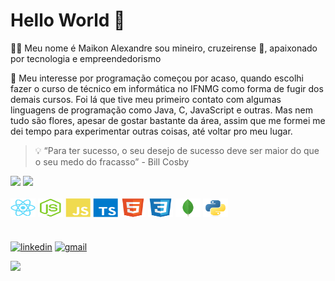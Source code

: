 

# Hello World   👋


👨‍💻 Meu nome é Maikon Alexandre sou mineiro, cruzeirense 💙, apaixonado por tecnologia e empreendedorismo

📗 Meu interesse por programação começou por acaso, quando escolhi fazer o curso de técnico em informática no IFNMG como forma de fugir dos demais cursos. Foi lá que tive meu primeiro contato com algumas linguagens de programação como Java, C, JavaScript e outras. Mas nem tudo são flores, apesar de gostar bastante da área, assim que me formei me dei tempo para experimentar outras coisas, até voltar pro meu lugar.

> 💡 “Para ter sucesso, o seu desejo de sucesso deve ser maior do que o seu medo do fracasso” - Bill Cosby

<img width="520" src="https://github-readme-stats.vercel.app/api/top-langs/?username=maikonalexandre&layout=compact&langs_count=7&theme=react"/>

<img width="520" src="https://media.giphy.com/media/iIqmM5tTjmpOB9mpbn/giphy.gif" >




<div style="display: inline_block"><br>
  <img align="center" alt="Maik-React" height="30" width="40" src="https://raw.githubusercontent.com/devicons/devicon/master/icons/react/react-original.svg">
  <img align="center" alt="Maik-nodejs" height="30" width="40" src="https://raw.githubusercontent.com/devicons/devicon/master/icons/nodejs/nodejs-original.svg">
  <img align="center" alt="Maik-Js" height="30" width="40" src="https://raw.githubusercontent.com/devicons/devicon/master/icons/javascript/javascript-plain.svg">
  <img align="center" alt="Maik-Ts" height="30" width="40" src="https://raw.githubusercontent.com/devicons/devicon/master/icons/typescript/typescript-plain.svg">
  <img align="center" alt="Maik-HTML" height="30" width="40" src="https://raw.githubusercontent.com/devicons/devicon/master/icons/html5/html5-original.svg">
  <img align="center" alt="Maik-CSS" height="30" width="40" src="https://raw.githubusercontent.com/devicons/devicon/master/icons/css3/css3-original.svg">
  <img align="center" alt="Maik-mongodb" height="30" width="40" src="https://raw.githubusercontent.com/devicons/devicon/master/icons/mongodb/mongodb-original.svg">
  <img align="center" alt="Maik-Python" height="30" width="40" src="https://raw.githubusercontent.com/devicons/devicon/master/icons/python/python-original.svg">
</div>

#
  
[![linkedin](https://img.shields.io/badge/LinkedIn-0077B5?style=for-the-badge&logo=linkedin&logoColor=white)](https://www.linkedin.com/in/maikon-alexandre)
[![gmail](https://img.shields.io/badge/Gmail-D14836?style=for-the-badge&logo=gmail&logoColor=white)](mailto:maikonalexandre574@gmail.com)

![](https://visitor-badge.glitch.me/badge?page_id=maikonalexandre)


